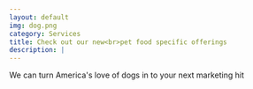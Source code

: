 ```yaml
---
layout: default
img: dog.png
category: Services
title: Check out our new<br>pet food specific offerings
description: |
---
```

  We can turn America's love of dogs
  in to your next marketing hit
